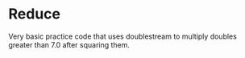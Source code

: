 # Reduce
Very basic practice code that uses doublestream to multiply doubles greater than 7.0 after squaring them.
